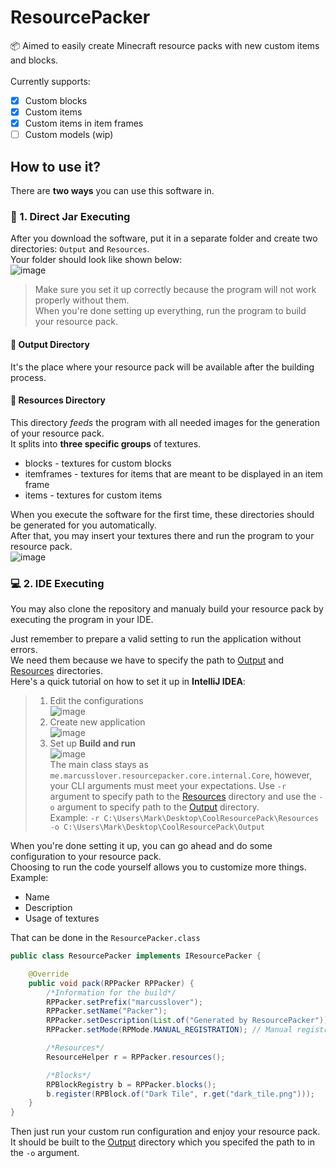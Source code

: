 # ResourcePacker
📦 Aimed to easily create Minecraft resource packs with new custom items and blocks.</br>
</br>
Currently supports:
- [x] Custom blocks
- [x] Custom items
- [x] Custom items in item frames
- [ ] Custom models (wip)

## How to use it?
There are **two ways** you can use this software in.
### 🎯 1. Direct Jar Executing
After you download the software, put it in a separate folder and create two directories:
`Output` and `Resources`. </br>
Your folder should look like shown below:</br>
![image](https://user-images.githubusercontent.com/38810661/132089575-e89d0716-fa7f-4570-8154-48ca7ac41403.png)</br>
> Make sure you set it up correctly because the program will not work properly without them.</br>
> When you're done setting up everything, run the program to build your resource pack.
#### 🧭 Output Directory
It's the place where your resource pack will be available after the building process.</br>

#### 🧰 Resources Directory
This directory *feeds* the program with all needed images for the generation of your resource pack.</br>
It splits into **three specific groups** of textures.
- blocks - textures for custom blocks
- itemframes - textures for items that are meant to be displayed in an item frame
- items - textures for custom items</br>

When you execute the software for the first time, these directories should be generated for you automatically.</br>
After that, you may insert your textures there and run the program to your resource pack.</br>
![image](https://user-images.githubusercontent.com/38810661/132089844-b7154d72-732f-4d4c-a8a7-e1faa0572fc0.png)

### 💻 2. IDE Executing
You may also clone the repository and manualy build your resource pack by executing the program in your IDE.</br>

Just remember to prepare a valid setting to run the application without errors.</br>
We need them because we have to specify the path to [Output](https://github.com/MarcusSlover/ResourcePacker/#🧭-Output-Directory) and [Resources](https://github.com/MarcusSlover/ResourcePacker/#🧰-Resources-Directory) directories.</br>
Here's a quick tutorial on how to set it up in **IntelliJ IDEA**:</br>
> 1. Edit the configurations </br> ![image](https://user-images.githubusercontent.com/38810661/132091028-7c655663-8412-4fce-975e-2d687b46dfd2.png)
> 2. Create new application </br> ![image](https://user-images.githubusercontent.com/38810661/132091079-58258bb4-2dd3-4efc-ae40-82b88d59b93f.png)
> 3. Set up **Build and run** </br> ![image](https://user-images.githubusercontent.com/38810661/132091100-20df55fa-e536-4829-b7c2-02aaae1e5869.png)
</br>The main class stays as `me.marcusslover.resourcepacker.core.internal.Core`,
however, your CLI arguments must meet your expectations. Use `-r` argument to specify path to the [Resources](https://github.com/MarcusSlover/ResourcePacker/#🧰-Resources-Directory) directory
and use the `-o` argument to specify path to the [Output](https://github.com/MarcusSlover/ResourcePacker/#🧭-Output-Directory) directory. </br>
Example: `-r C:\Users\Mark\Desktop\CoolResourcePack\Resources -o C:\Users\Mark\Desktop\CoolResourcePack\Output`


When you're done setting it up, you can go ahead and do some configuration to your resource pack.</br>
Choosing to run the code yourself allows you to customize more things.</br>
Example:
- Name
- Description
- Usage of textures

That can be done in the `ResourcePacker.class`
```java
public class ResourcePacker implements IResourcePacker {

    @Override
    public void pack(RPPacker RPPacker) {
        /*Information for the build*/
        RPPacker.setPrefix("marcusslover");
        RPPacker.setName("Packer");
        RPPacker.setDescription(List.of("Generated by ResourcePacker"));
        RPPacker.setMode(RPMode.MANUAL_REGISTRATION); // Manual registration of files.

        /*Resources*/
        ResourceHelper r = RPPacker.resources();

        /*Blocks*/
        RPBlockRegistry b = RPPacker.blocks();
        b.register(RPBlock.of("Dark Tile", r.get("dark_tile.png")));
    }
}
```
Then just run your custom run configuration and enjoy your resource pack.
It should be built to the [Output](https://github.com/MarcusSlover/ResourcePacker/#🧭-Output-Directory) directory which you specifed the path to in the `-o` argument.
